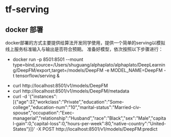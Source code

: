 # tf-serving

## docker 部署
docker部署的方式主要提供给算法开发同学使用，提供一个简单的serving以模拟线上服务标准输入与输出是否符合预期。
准备好模型，依次按照以下步骤进行：

* docker run -p 8501:8501 --mount type=bind,source=/Users/shuguang/alphaplato/alphaplato/DeepLearning/DeepFM/export,target=/models/DeepFM -e MODEL_NAME=DeepFM -t tensorflow/serving &
- curl http://localhost:8501/v1/models/DeepFM
- curl http://localhost:8501/v1/models/DeepFM/metadata
- curl -d '{"instances": [{"age":37,"workclass":"Private","education":"Some-college","education-num":"10","marital-status":"Married-civ-spouse","occupation":"Exec-managerial","relationship":"Husband","race":"Black","sex":"Male","capital-gain":0,"capital-loss":0,"hours-per-week":80,"native-country":"United-States"}]}' -X POST http://localhost:8501/v1/models/DeepFM:predict